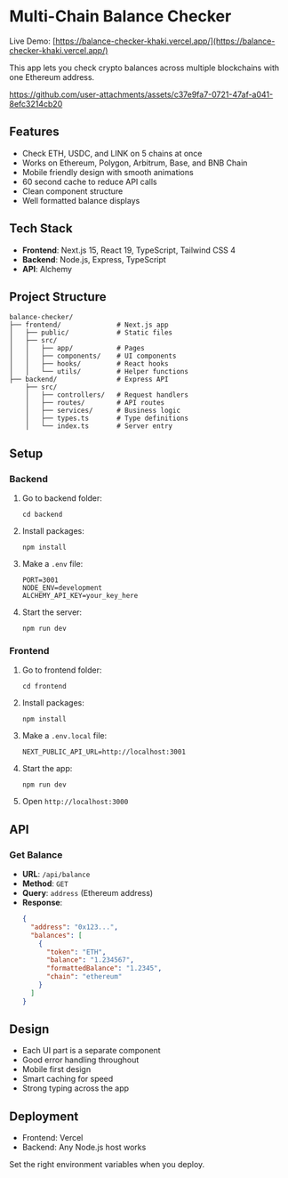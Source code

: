 # Multi-Chain Balance Checker

Live Demo: [https://balance-checker-khaki.vercel.app/](https://balance-checker-khaki.vercel.app/)

This app lets you check crypto balances across multiple blockchains with one Ethereum address.


https://github.com/user-attachments/assets/c37e9fa7-0721-47af-a041-8efc3214cb20




## Features

- Check ETH, USDC, and LINK on 5 chains at once
- Works on Ethereum, Polygon, Arbitrum, Base, and BNB Chain
- Mobile friendly design with smooth animations
- 60 second cache to reduce API calls
- Clean component structure
- Well formatted balance displays

## Tech Stack

- **Frontend**: Next.js 15, React 19, TypeScript, Tailwind CSS 4
- **Backend**: Node.js, Express, TypeScript
- **API**: Alchemy

## Project Structure

```
balance-checker/
├── frontend/              # Next.js app
│   ├── public/            # Static files
│   ├── src/
│   │   ├── app/           # Pages
│   │   ├── components/    # UI components
│   │   ├── hooks/         # React hooks
│   │   └── utils/         # Helper functions
├── backend/               # Express API
    ├── src/
    │   ├── controllers/   # Request handlers
    │   ├── routes/        # API routes
    │   ├── services/      # Business logic
    │   ├── types.ts       # Type definitions
    │   └── index.ts       # Server entry
```

## Setup

### Backend

1. Go to backend folder:
   ```
   cd backend
   ```

2. Install packages:
   ```
   npm install
   ```

3. Make a `.env` file:
   ```
   PORT=3001
   NODE_ENV=development
   ALCHEMY_API_KEY=your_key_here
   ```

4. Start the server:
   ```
   npm run dev
   ```

### Frontend

1. Go to frontend folder:
   ```
   cd frontend
   ```

2. Install packages:
   ```
   npm install
   ```

3. Make a `.env.local` file:
   ```
   NEXT_PUBLIC_API_URL=http://localhost:3001
   ```

4. Start the app:
   ```
   npm run dev
   ```

5. Open `http://localhost:3000`

## API

### Get Balance

- **URL**: `/api/balance`
- **Method**: `GET`
- **Query**: `address` (Ethereum address)
- **Response**:
  ```json
  {
    "address": "0x123...",
    "balances": [
      {
        "token": "ETH",
        "balance": "1.234567",
        "formattedBalance": "1.2345",
        "chain": "ethereum"
      }
    ]
  }
  ```

## Design

- Each UI part is a separate component
- Good error handling throughout
- Mobile first design
- Smart caching for speed
- Strong typing across the app

## Deployment

- Frontend: Vercel
- Backend: Any Node.js host works

Set the right environment variables when you deploy. 

